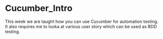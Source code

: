 # Cucumber_Intro
This week we are taught how you can use Cucumber for automation testing.
It also requires me to looka at various user story which can be used as BDD testing.
